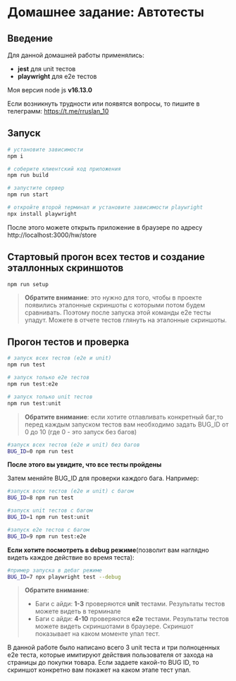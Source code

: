 # Домашнее задание: Автотесты

## Введение

Для данной домашней работы применялись:

- **jest** для unit тестов
- **playwright** для e2e тестов

Моя версия node js **v16.13.0**

Если возникнуть трудности или появятся вопросы, то пишите в телеграмм: https://t.me/rruslan_10

## Запуск

```sh
# установите зависимости
npm i

# соберите клиентский код приложения
npm run build

# запустите сервер
npm run start

# откройте второй терминал и установите зависимости playwright
npx install playwright
```

После этого можете открыть приложение в браузере по адресу http://localhost:3000/hw/store

## Стартовый прогон всех тестов и создание эталлонных скриншотов

```
npm run setup
```

> **Обратите внимание**: это нужно для того, чтобы в проекте появились эталонные скриншоты с которыми потом будем сравнивать. Поэтому после запуска этой команды e2e тесты упадут. Можете в отчете тестов глянуть на эталонные скриншоты.

## Прогон тестов и проверка

```sh
# запуск всех тестов (e2e и unit)
npm run test

# запуcк только e2e тестов
npm run test:e2e

# запуcк только unit тестов
npm run test:unit
```

> **Обратите внимание**: если хотите отлавливать конкретный баг,то перед каждым запуском тестов вам необходимо задать BUG_ID от 0 до 10 (где 0 - это запуск без багов)

```sh
#запуск всех тестов (e2e и unit) без багов
BUG_ID=0 npm run test
```

**После этого вы увидите, что все тесты пройдены**

Затем меняйте BUG_ID для проверки каждого бага. Например:

```sh
#запуск всех тестов (e2e и unit) с багом
BUG_ID=8 npm run test

#запуск unit тестов с багом
BUG_ID=1 npm run test:unit

#запуск e2e тестов с багом
BUG_ID=9 npm run test:e2e
```

**Если хотите посмотреть в debug режиме**(позволит вам наглядно видеть каждое действие во время теста):

```sh
#пример запуска в дебаг режиме
BUG_ID=7 npx playwright test --debug
```

> **Обратите внимание**:
>
> - Баги с айди: **1-3** проверяются **unit** тестами. Результаты тестов можете видеть в терминале
> - Баги с айди: **4-10** проверяются **e2e** тестами. Результаты тестов можете видеть скриншотами в браузере. Скриншот показывает на каком моменте упал тест.

В данной работе было написано всего 3 unit теста и три полноценных e2e теста, которые имитируют действия пользователя от захода на страницы до покупки товара.
Если задаете какой-то BUG ID, то скриншот конкретно вам покажет на каком этапе тест упал.
